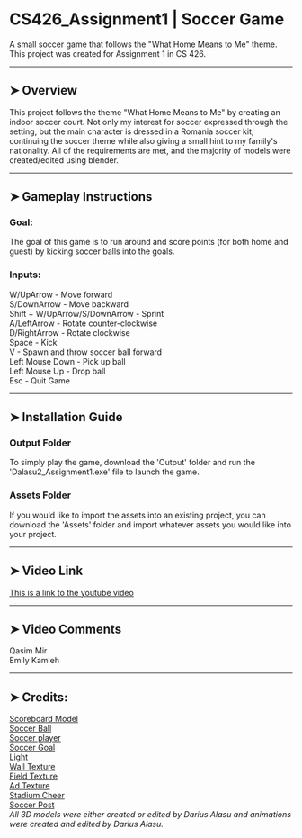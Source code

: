 # CS426_Assignment1 | Soccer Game
A small soccer game that follows the "What Home Means to Me" theme. This project was created for Assignment 1 in CS 426.
___
## ➤ Overview
This project follows the theme "What Home Means to Me" by creating an indoor soccer court. Not only my interest for soccer expressed through the setting, but the main character is dressed in a Romania soccer kit, continuing the soccer theme while also giving a small hint to my family's nationality. All of the requirements are met, and the majority of models were created/edited using blender.
___
## ➤ Gameplay Instructions
### Goal:
The goal of this game is to run around and score points (for both home and guest) by kicking soccer balls into the goals.
### Inputs:
W/UpArrow - Move forward\
S/DownArrow - Move backward\
Shift + W/UpArrow/S/DownArrow - Sprint\
A/LeftArrow - Rotate counter-clockwise\
D/RightArrow - Rotate clockwise\
Space - Kick\
V - Spawn and throw soccer ball forward\
Left Mouse Down - Pick up ball\
Left Mouse Up - Drop ball\
Esc - Quit Game
___
## ➤ Installation Guide
### Output Folder
To simply play the game, download the 'Output' folder and run the 'Dalasu2_Assignment1.exe' file to launch the game.
### Assets Folder
If you would like to import the assets into an existing project, you can download the 'Assets' folder and import whatever assets you would like into your project.
___
## ➤ Video Link
[This is a link to the youtube video](https://youtu.be/zDvQv8C56Ss)
___
## ➤ Video Comments
Qasim Mir\
Emily Kamleh
___
## ➤ Credits:
[Scoreboard Model](https://sketchfab.com/3d-models/low-poly-scoreboard-8101bb9f568e4bf2802b51e9749de21e)\
[Soccer Ball](https://assetstore.unity.com/packages/3d/low-polygon-soccer-ball-84382)\
[Soccer player](https://clara.io/view/59a3fbf4-286a-492a-a341-ca6edccd0e7c)\
[Soccer Goal](https://www.cgtrader.com/free-3d-models/sports/game/free-soccer-pitch)\
[Light](https://www.turbosquid.com/3d-models/free-lamp-lights-3d-model/532163)\
[Wall Texture](https://www.texturex.com/brick-textures/painted-brick-texture-wall-white-grey-gym-stock-photo/)\
[Field Texture](https://en.wikipedia.org/wiki/File:FutsalPitchsvg.svg)\
[Ad Texture](https://www.facebook.com/pepsi/app/448589011837927)\
[Stadium Cheer](https://www.youtube.com/watch?v=KdQVRD0RBEo)\
[Soccer Post](https://www.pond5.com/sound-effects/item/6207672-soccer-goal-post-hit-01)\
*All 3D models were either created or edited by Darius Alasu and animations were created and edited by Darius Alasu.*
